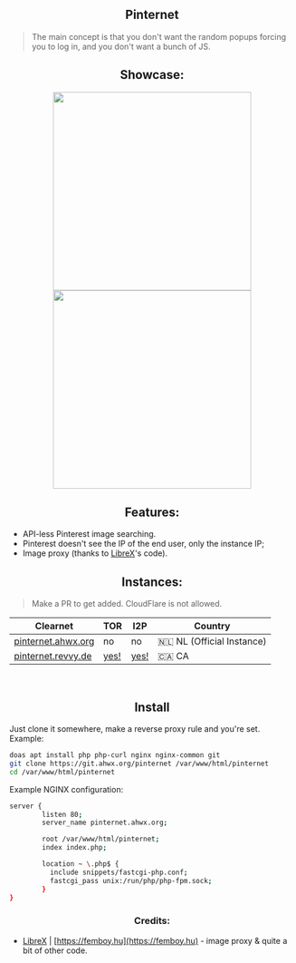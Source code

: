 <h2 align="center">Pinternet</h2>

> The main concept is that you don't want the random popups forcing you to log in, and you don't want a bunch of JS.


<h2 align="center">Showcase:</h2>
<p align="center">
  <img src="https://raw.githubusercontent.com/Ahwxorg/pinternet/main/misc/pinternet-1.png" width="350">
  <img src="https://raw.githubusercontent.com/Ahwxorg/pinternet/main/misc/pinternet-2.png" width="350">
</p>


<h2 align="center">Features:</h2>

* API-less Pinterest image searching.
* Pinterest doesn't see the IP of the end user, only the instance IP;
* Image proxy (thanks to [LibreX](https://github.com/hnhx/LibreX)'s code).


<h2 align="center">Instances:</h2>

> Make a PR to get added. CloudFlare is not allowed.

| Clearnet | TOR | I2P | Country |
|-|-|-|-|
| [pinternet.ahwx.org](https://pinternet.ahwx.org/) | no | no | 🇳🇱 NL (Official Instance) |
| [pinternet.revvy.de](https://pinternet.revvy.de/) | [yes!](http://pinternet.revvybrr6pvbx4n3j4475h4ghw4elqr4t5xo2vtd3gfpu2nrsnhh57id.onion/) | [yes!](http://revznkqdwy7nmlzql66x226g3qnapiooss3rg2uajbj4rypxjnba.b32.i2p/) | 🇨🇦 CA |
<br>


<h2 align="center">Install</h2>

Just clone it somewhere, make a reverse proxy rule and you're set. Example:

```sh
doas apt install php php-curl nginx nginx-common git
git clone https://git.ahwx.org/pinternet /var/www/html/pinternet
cd /var/www/html/pinternet
```

Example NGINX configuration:

```sh
server {
        listen 80;
        server_name pinternet.ahwx.org;

        root /var/www/html/pinternet;
        index index.php;

        location ~ \.php$ {
          include snippets/fastcgi-php.conf;
          fastcgi_pass unix:/run/php/php-fpm.sock;
        }
}
```



<h3 align="center">Credits:</h3>

* [LibreX](https://github.com/hnhx/librex) | [https://femboy.hu](https://femboy.hu) - image proxy & quite a bit of other code.


